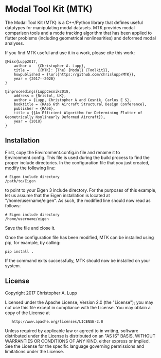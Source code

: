 # Modal Tool Kit (MTK)

The Modal Tool Kit (MTK) is a C++/Python library that defines useful datatypes
for manipulating modal datasets. MTK provides modal comparison tools and a mode
tracking algorithm that has been applied to flutter problems (including
geometrical nonlinearities) and deformed modal analyses.

If you find MTK useful and use it in a work, please cite this work:

    @Misc{Lupp2017,
        author =   {Christopher A. Lupp},
        title =    {{MTK}: {The} {Modal} {Toolkit}},
        howpublished = {\url{https://github.com/chrislupp/MTK}},
        year = {2017--2020}
    }

    @inproceedings{LuppCesnik2018,
        address = {Bristol, UK},
        author = {Lupp, Christopher A and Cesnik, Carlos E S},
        booktitle = {RAeS 6th Aircraft Structural Design Conference},
        publisher = {RAeS},
        title = {{An Efficient Algorithm for Determining Flutter of Geometrically Nonlinearly Deformed Aircraft}},
        year = {2018}
    }


## Installation

First, copy the Environment.config.in file and rename it to Environment.config.
This file is used during the build process to find the proper include
directories. In the configuration file that you just created, modify the
following line:

    # Eigen include directory
    /path/to/Eigen

to point to your Eigen 3 include directory. For the purposes of this example,
let us assume that the Eigen installation is located at "/home/username/eigen".
As such, the modified line should now read as follows:

    # Eigen include directory
    /home/username/eigen

Save the file and close it.

Once the configuration file has been modified, MTK can be installed using pip,
for example, by calling:

    pip install .

If the command exits successfully, MTK should now be installed on your system.


## License

   Copyright 2017 Christopher A. Lupp

   Licensed under the Apache License, Version 2.0 (the "License");
   you may not use this file except in compliance with the License.
   You may obtain a copy of the License at

       http://www.apache.org/licenses/LICENSE-2.0

   Unless required by applicable law or agreed to in writing, software
   distributed under the License is distributed on an "AS IS" BASIS,
   WITHOUT WARRANTIES OR CONDITIONS OF ANY KIND, either express or implied.
   See the License for the specific language governing permissions and
   limitations under the License.